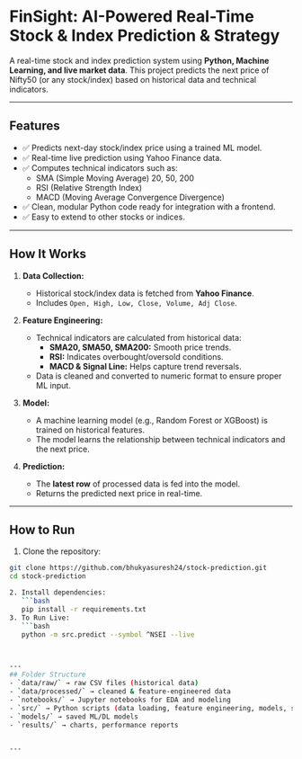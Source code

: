 


# FinSight: AI-Powered Real-Time Stock & Index Prediction & Strategy

A real-time stock and index prediction system using **Python, Machine Learning, and live market data**. This project predicts the next price of Nifty50 (or any stock/index) based on historical data and technical indicators.

---

## **Features**

- ✅ Predicts next-day stock/index price using a trained ML model.
- ✅ Real-time live prediction using Yahoo Finance data.
- ✅ Computes technical indicators such as:
  - SMA (Simple Moving Average) 20, 50, 200
  - RSI (Relative Strength Index)
  - MACD (Moving Average Convergence Divergence)
- ✅ Clean, modular Python code ready for integration with a frontend.
- ✅ Easy to extend to other stocks or indices.

---

## **How It Works**

1. **Data Collection:**
   - Historical stock/index data is fetched from **Yahoo Finance**.
   - Includes `Open, High, Low, Close, Volume, Adj Close`.

2. **Feature Engineering:**
   - Technical indicators are calculated from historical data:
     - **SMA20, SMA50, SMA200:** Smooth price trends.
     - **RSI:** Indicates overbought/oversold conditions.
     - **MACD & Signal Line:** Helps capture trend reversals.
   - Data is cleaned and converted to numeric format to ensure proper ML input.

3. **Model:**
   - A machine learning model (e.g., Random Forest or XGBoost) is trained on historical features.
   - The model learns the relationship between technical indicators and the next price.

4. **Prediction:**
   - The **latest row** of processed data is fed into the model.
   - Returns the predicted next price in real-time.

---

## **How to Run**

1. Clone the repository:

```bash
git clone https://github.com/bhukyasuresh24/stock-prediction.git
cd stock-prediction

2. Install dependencies:
   ```bash
   pip install -r requirements.txt
3. To Run Live:
   ```bash
   python -m src.predict --symbol ^NSEI --live



---
## Folder Structure
- `data/raw/` → raw CSV files (historical data)
- `data/processed/` → cleaned & feature-engineered data
- `notebooks/` → Jupyter notebooks for EDA and modeling
- `src/` → Python scripts (data loading, feature engineering, models, strategy, backtesting)
- `models/` → saved ML/DL models
- `results/` → charts, performance reports


---
